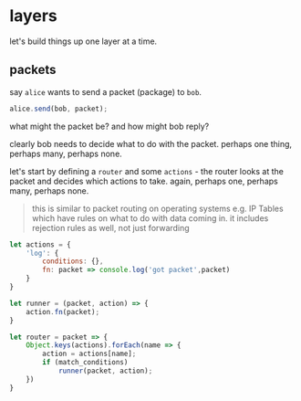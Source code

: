
# layers

let's build things up one layer at a time.

## packets

say `alice` wants to send a packet (package)
to `bob`.

```js
alice.send(bob, packet);
```

what might the packet be?
and how might bob reply?

clearly bob needs to decide
what to do with the packet.
perhaps one thing, perhaps
many, perhaps none.

let's start by defining a
`router` and some `actions` -
the router looks at the packet
and decides which actions to take.
again, perhaps one, perhaps many,
perhaps none.

> this is similar to packet routing
> on operating systems e.g. IP Tables
> which have rules on what to do with
> data coming in. it includes rejection
> rules as well, not just forwarding

```js
let actions = {
    'log': {
        conditions: {},
        fn: packet => console.log('got packet',packet)
    }
}

let runner = (packet, action) => {
    action.fn(packet);
}

let router = packet => {
    Object.keys(actions).forEach(name => {
        action = actions[name];
        if (match_conditions)
            runner(packet, action);
    })
}
```

